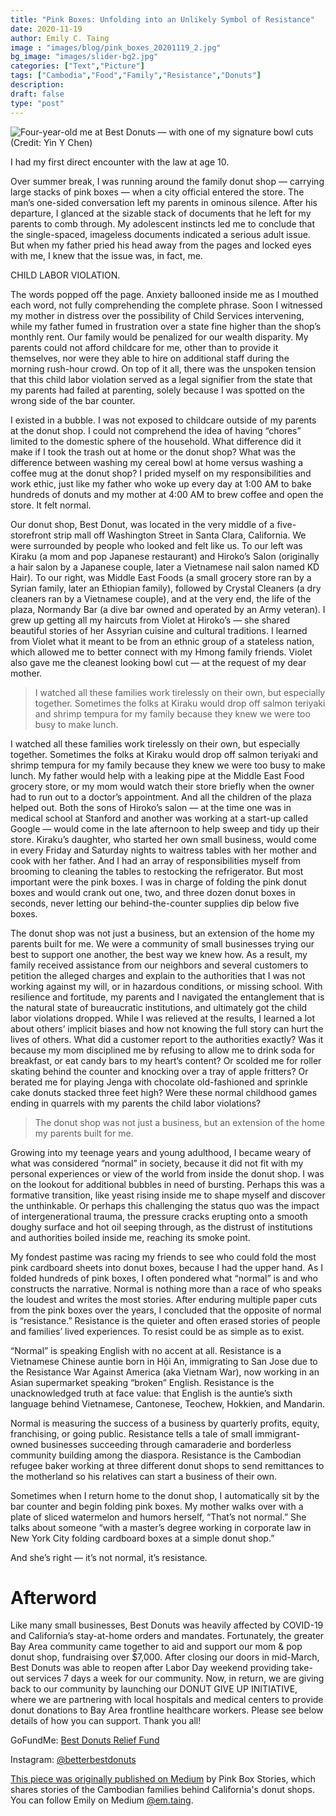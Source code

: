 ```yaml
---
title: "Pink Boxes: Unfolding into an Unlikely Symbol of Resistance"
date: 2020-11-19
author: Emily C. Taing
image : "images/blog/pink_boxes_20201119_2.jpg"
bg_image: "images/slider-bg2.jpg"
categories: ["Text","Picture"] 
tags: ["Cambodia","Food","Family","Resistance","Donuts"]
description: 
draft: false
type: "post"
---
```


<img src="/images/blog/pink_boxes_20201119.jpeg" alt="Four-year-old me at Best Donuts — with one of my signature bowl cuts (Credit: Yin Y Chen)"/>

<p></p>

I had my first direct encounter with the law at age 10.

Over summer break, I was running around the family donut shop — carrying large stacks of pink boxes — when a city official entered the store. The man’s one-sided conversation left my parents in ominous silence. After his departure, I glanced at the sizable stack of documents that he left for my parents to comb through. My adolescent instincts led me to conclude that the single-spaced, imageless documents indicated a serious adult issue. But when my father pried his head away from the pages and locked eyes with me, I knew that the issue was, in fact, me.

CHILD LABOR VIOLATION.

The words popped off the page. Anxiety ballooned inside me as I mouthed each word, not fully comprehending the complete phrase. Soon I witnessed my mother in distress over the possibility of Child Services intervening, while my father fumed in frustration over a state fine higher than the shop’s monthly rent. Our family would be penalized for our wealth disparity. My parents could not afford childcare for me, other than to provide it themselves, nor were they able to hire on additional staff during the morning rush-hour crowd. On top of it all, there was the unspoken tension that this child labor violation served as a legal signifier from the state that my parents had failed at parenting, solely because I was spotted on the wrong side of the bar counter.

I existed in a bubble. I was not exposed to childcare outside of my parents at the donut shop. I could not comprehend the idea of having “chores” limited to the domestic sphere of the household. What difference did it make if I took the trash out at home or the donut shop? What was the difference between washing my cereal bowl at home versus washing a coffee mug at the donut shop? I prided myself on my responsibilities and work ethic, just like my father who woke up every day at 1:00 AM to bake hundreds of donuts and my mother at 4:00 AM to brew coffee and open the store. It felt normal.

Our donut shop, Best Donut, was located in the very middle of a five-storefront strip mall off Washington Street in Santa Clara, California. We were surrounded by people who looked and felt like us. To our left was Kiraku (a mom and pop Japanese restaurant) and Hiroko’s Salon (originally a hair salon by a Japanese couple, later a Vietnamese nail salon named KD Hair). To our right, was Middle East Foods (a small grocery store ran by a Syrian family, later an Ethiopian family), followed by Crystal Cleaners (a dry cleaners ran by a Vietnamese couple), and at the very end, the life of the plaza, Normandy Bar (a dive bar owned and operated by an Army veteran). I grew up getting all my haircuts from Violet at Hiroko’s — she shared beautiful stories of her Assyrian cuisine and cultural traditions. I learned from Violet what it meant to be from an ethnic group of a stateless nation, which allowed me to better connect with my Hmong family friends. Violet also gave me the cleanest looking bowl cut — at the request of my dear mother.

> I watched all these families work tirelessly on their own, but especially together. Sometimes the folks at Kiraku would drop off salmon teriyaki and shrimp tempura for my family because they knew we were too busy to make lunch.

I watched all these families work tirelessly on their own, but especially together. Sometimes the folks at Kiraku would drop off salmon teriyaki and shrimp tempura for my family because they knew we were too busy to make lunch. My father would help with a leaking pipe at the Middle East Food grocery store, or my mom would watch their store briefly when the owner had to run out to a doctor’s appointment. And all the children of the plaza helped out. Both the sons of Hiroko’s salon — at the time one was in medical school at Stanford and another was working at a start-up called Google — would come in the late afternoon to help sweep and tidy up their store. Kiraku’s daughter, who started her own small business, would come in every Friday and Saturday nights to waitress tables with her mother and cook with her father. And I had an array of responsibilities myself from brooming to cleaning the tables to restocking the refrigerator. But most important were the pink boxes. I was in charge of folding the pink donut boxes and would crank out one, two, and three dozen donut boxes in seconds, never letting our behind-the-counter supplies dip below five boxes.

The donut shop was not just a business, but an extension of the home my parents built for me. We were a community of small businesses trying our best to support one another, the best way we knew how. As a result, my family received assistance from our neighbors and several customers to petition the alleged charges and explain to the authorities that I was not working against my will, or in hazardous conditions, or missing school. With resilience and fortitude, my parents and I navigated the entanglement that is the natural state of bureaucratic institutions, and ultimately got the child labor violations dropped. While I was relieved at the results, I learned a lot about others’ implicit biases and how not knowing the full story can hurt the lives of others. What did a customer report to the authorities exactly? Was it because my mom disciplined me by refusing to allow me to drink soda for breakfast, or eat candy bars to my heart’s content? Or scolded me for roller skating behind the counter and knocking over a tray of apple fritters? Or berated me for playing Jenga with chocolate old-fashioned and sprinkle cake donuts stacked three feet high? Were these normal childhood games ending in quarrels with my parents the child labor violations?

> The donut shop was not just a business, but an extension of the home my parents built for me.

Growing into my teenage years and young adulthood, I became weary of what was considered “normal” in society, because it did not fit with my personal experiences or view of the world from inside the donut shop. I was on the lookout for additional bubbles in need of bursting. Perhaps this was a formative transition, like yeast rising inside me to shape myself and discover the unthinkable. Or perhaps this challenging the status quo was the impact of intergenerational trauma, the pressure cracks erupting onto a smooth doughy surface and hot oil seeping through, as the distrust of institutions and authorities boiled inside me, reaching its smoke point.

My fondest pastime was racing my friends to see who could fold the most pink cardboard sheets into donut boxes, because I had the upper hand. As I folded hundreds of pink boxes, I often pondered what “normal” is and who constructs the narrative. Normal is nothing more than a race of who speaks the loudest and writes the most stories. After enduring multiple paper cuts from the pink boxes over the years, I concluded that the opposite of normal is “resistance.” Resistance is the quieter and often erased stories of people and families’ lived experiences. To resist could be as simple as to exist.

“Normal” is speaking English with no accent at all. Resistance is a Vietnamese Chinese auntie born in Hội An, immigrating to San Jose due to the Resistance War Against America (aka Vietnam War), now working in an Asian supermarket speaking “broken” English. Resistance is the unacknowledged truth at face value: that English is the auntie’s sixth language behind Vietnamese, Cantonese, Teochew, Hokkien, and Mandarin.

Normal is measuring the success of a business by quarterly profits, equity, franchising, or going public. Resistance tells a tale of small immigrant-owned businesses succeeding through camaraderie and borderless community building among the diaspora. Resistance is the Cambodian refugee baker working at three different donut shops to send remittances to the motherland so his relatives can start a business of their own.

Sometimes when I return home to the donut shop, I automatically sit by the bar counter and begin folding pink boxes. My mother walks over with a plate of sliced watermelon and humors herself, “That’s not normal.” She talks about someone “with a master’s degree working in corporate law in New York City folding cardboard boxes at a simple donut shop.”

And she’s right — it’s not normal, it’s resistance.


# Afterword
Like many small businesses, Best Donuts was heavily affected by COVID-19 and California’s stay-at-home orders and mandates. Fortunately, the greater Bay Area community came together to aid and support our mom & pop donut shop, fundraising over $7,000. After closing our doors in mid-March, Best Donuts was able to reopen after Labor Day weekend providing take-out services 7 days a week for our community. Now, in return, we are giving back to our community by launching our DONUT GIVE UP INITIATIVE, where we are partnering with local hospitals and medical centers to provide donut donations to Bay Area frontline healthcare workers. Please see below details of how you can support. Thank you all!

GoFundMe: [Best Donuts Relief Fund](https://www.gofundme.com/f/BestDonuts)

Instagram: [@betterbestdonuts](https://www.instagram.com/betterbestdonuts)


[This piece was originally published on Medium](https://medium.com/pinkboxstories/pink-boxes-unfolding-into-an-unlikely-symbol-of-resistance-524078d53be5) by Pink Box Stories, which shares stories of the Cambodian families behind California's donut shops. You can follow Emily on Medium [@em.taing](https://medium.com/@em.taing).